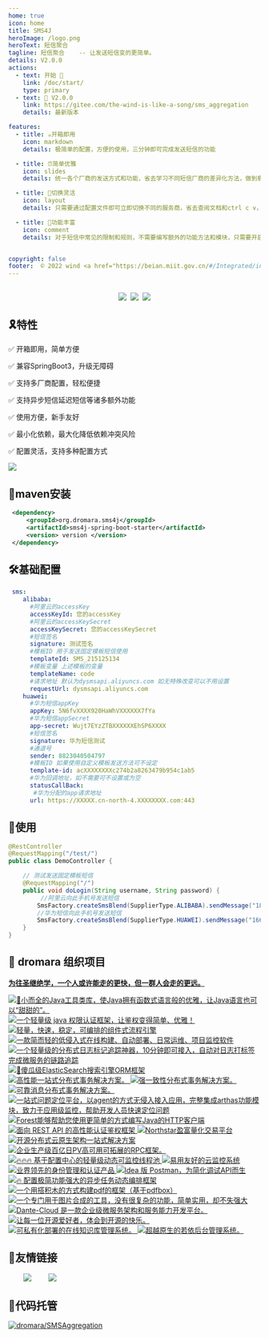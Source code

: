 ```yaml
---
home: true
icon: home
title: SMS4J
heroImage: /logo.png
heroText: 短信聚合
tagline: 短信聚合    -- 让发送短信变的更简单。
details: V2.0.0
actions:
  - text: 开始 🏡
    link: /doc/start/
    type: primary
  - text: 🥭 V2.0.0
    link: https://gitee.com/the-wind-is-like-a-song/sms_aggregation
    details: 最新版本

features:
  - title: ☕开箱即用
    icon: markdown
    details: 极简单的配置，方便的使用，三分钟即可完成发送短信的功能

  - title: ⏰简单优雅
    icon: slides
    details: 统一各个厂商的发送方式和功能，省去学习不同短信厂商的差异化方法，做到极简使用

  - title: 🛫切换灵活
    icon: layout
    details: 只需要通过配置文件即可立即切换不同的服务商，省去查阅文档和ctrl c v，发送短信，有手就行

  - title: 📱功能丰富
    icon: comment
    details: 对于短信中常见的限制和规则，不需要编写额外的功能方法和模块，只需要开启配置即可，后续还将集成更多功能方便使用


copyright: false
footer:  © 2022 wind <a href="https://beian.miit.gov.cn/#/Integrated/index" target="_blank">冀ICP备2021004949号-3</a> 
---
```

## 
<h4 align="center" style="margin: 0 0 0; font-weight: bold;">
<a align="center" href="https://gitee.com/dromara/sms4j/stargazers" ><img src="https://gitee.com/the-wind-is-like-a-song/sms_aggregation/badge/star.svg?theme=gvp"></a>
<a align="center" href="https://gitee.com/dromara/sms4j/master/LICENSE" style="padding-left: 5px"><img src="https://img.shields.io/badge/license-Apache--2.0-green"></a>
<a align="center" href="https://gitee.com/dromara/sms4j" style="padding-left: 5px"><img src="https://img.shields.io/badge/version-v2.0.0-blue"></a>
</h4>

## 🎗️特性
<div id="ela">
<div id="peculiarityId">
<p class="peculiarity">
✅ 开箱即用，简单方便
</p>
<p class="peculiarity">
✅ 兼容SpringBoot3，升级无障碍  
</p>
<p class="peculiarity">
✅ 支持多厂商配置，轻松便捷
</p>
<p class="peculiarity">
✅ 支持异步短信延迟短信等诸多额外功能
</p>
<p class="peculiarity">
✅ 使用方便，新手友好
</p>
<p class="peculiarity">
✅ 最小化依赖，最大化降低依赖冲突风险
</p>
<p class="peculiarity">
✅ 配置灵活，支持多种配置方式
</p>
</div>
<div>
<img src="/assets/structure.png">
</div>
</div>


## 📀maven安装
   ```xml
    <dependency>
        <groupId>org.dromara.sms4j</groupId>
        <artifactId>sms4j-spring-boot-starter</artifactId>
        <version> version </version>
    </dependency>
   ```
## 🛠️基础配置
   ```yaml
    sms:
       alibaba:
         #阿里云的accessKey
         accessKeyId: 您的accessKey
         #阿里云的accessKeySecret
         accessKeySecret: 您的accessKeySecret
         #短信签名
         signature: 测试签名
         #模板ID 用于发送固定模板短信使用
         templateId: SMS_215125134
         #模板变量 上述模板的变量
         templateName: code
         #请求地址 默认为dysmsapi.aliyuncs.com 如无特殊改变可以不用设置
         requestUrl: dysmsapi.aliyuncs.com
       huawei:
         #华为短信appKey
         appKey: 5N6fvXXXX920HaWhVXXXXXX7fYa
         #华为短信appSecret
         app-secret: Wujt7EYzZTBXXXXXXEhSP6XXXX
         #短信签名
         signature: 华为短信测试
         #通道号
         sender: 8823040504797
         #模板ID 如果使用自定义模板发送方法可不设定
         template-id: acXXXXXXXXc274b2a8263479b954c1ab5
         #华为回调地址，如不需要可不设置或为空
         statusCallBack:
          #华为分配的app请求地址
         url: https://XXXXX.cn-north-4.XXXXXXXX.com:443
   ```
## 🧿使用
```java
@RestController
@RequestMapping("/test/")
public class DemoController {

    // 测试发送固定模板短信
    @RequestMapping("/")
    public void doLogin(String username, String password) {
         //阿里云向此手机号发送短信
        SmsFactory.createSmsBlend(SupplierType.ALIBABA).sendMessage("18888888888","123456");
        //华为短信向此手机号发送短信
        SmsFactory.createSmsBlend(SupplierType.HUAWEI).sendMessage("16666666666","000000");
    }
}
```
## 🤝 dromara 组织项目

<p id="dromtitle">
<b><a href="https://dromara.org/zh/projects/" target="_blank">为往圣继绝学，一个人或许能走的更快，但一群人会走的更远。</a></b>
</p>

<p >
<a class="friends-item" href="https://hutool.cn/" target="_blank" title="🍬小而全的Java工具类库，使Java拥有函数式语言般的优雅，让Java语言也可以“甜甜的">
	<img class="no-zoom friends-item-img hover-alt" :src="$withBase('/images/friends/link/hutool2.png')" alt="🍬小而全的Java工具类库，使Java拥有函数式语言般的优雅，让Java语言也可以“甜甜的”。">
</a>
<a class="friends-item" href="https://sa-token.cc/" target="_blank" title="一个轻量级 java 权限认证框架，让鉴权变得简单、优雅！">
	<img class="no-zoom friends-item-img hover-alt" :src="$withBase('/images/friends/link/sa-token.png')" alt="一个轻量级 java 权限认证框架，让鉴权变得简单、优雅！">
</a>
<a class="friends-item" href="https://liteflow.yomahub.com/" target="_blank" title="轻量，快速，稳定，可编排的组件式流程引擎">
	<img class="no-zoom friends-item-img hover-alt" :src="$withBase('/images/friends/link/liteflow2.png')" alt="轻量，快速，稳定，可编排的组件式流程引擎">
</a>
<a class="friends-item" href="https://jpom.top/" target="_blank" title="一款简而轻的低侵入式在线构建、自动部署、日常运维、项目监控软件">
	<img class="no-zoom friends-item-img hover-alt" :src="$withBase('/images/friends/link/jpom.png')" alt="一款简而轻的低侵入式在线构建、自动部署、日常运维、项目监控软件">
</a>
<a class="friends-item" href="https://gitee.com/dromara/TLog" target="_blank" title="一个轻量级的分布式日志标记追踪神器，10分钟即可接入，自动对日志打标签完成微服务的链路追踪">
	<img class="no-zoom friends-item-img hover-alt" :src="$withBase('/images/friends/link/tlog2.png')" alt="一个轻量级的分布式日志标记追踪神器，10分钟即可接入，自动对日志打标签完成微服务的链路追踪">
</a>
<a class="friends-item" href="https://easy-es.cn/" target="_blank" title="🚀傻瓜级ElasticSearch搜索引擎ORM框架">
	<img class="no-zoom friends-item-img hover-alt" :src="$withBase('/images/friends/link/easy-es2.png')" alt="🚀傻瓜级ElasticSearch搜索引擎ORM框架">
</a>
<a class="friends-item" href="https://gitee.com/dromara/hmily" target="_blank" title="高性能一站式分布式事务解决方案">
	<img class="no-zoom friends-item-img hover-alt" :src="$withBase('/images/friends/link/hmily.png')" alt="高性能一站式分布式事务解决方案。">
</a>
<a class="friends-item" href="https://gitee.com/dromara/Raincat" target="_blank" title="强一致性分布式事务解决方案">
	<img class="no-zoom friends-item-img hover-alt" :src="$withBase('/images/friends/link/raincat.png')" alt="强一致性分布式事务解决方案。">
</a>
<a class="friends-item" href="https://gitee.com/dromara/myth" target="_blank" title="可靠消息分布式事务解决方案">
	<img class="no-zoom friends-item-img hover-alt" :src="$withBase('/images/friends/link/myth.png')" alt="可靠消息分布式事务解决方案。">
</a>
<a class="friends-item" href="https://cubic.jiagoujishu.com/" target="_blank" title="一站式问题定位平台，以agent的方式无侵入接入应用，完整集成arthas功能模块，致力于应用级监控，帮助开发人员快速定位问题">
	<img class="no-zoom friends-item-img hover-alt" :src="$withBase('/images/friends/link/cubic.png')" alt="一站式问题定位平台，以agent的方式无侵入接入应用，完整集成arthas功能模块，致力于应用级监控，帮助开发人员快速定位问题">
</a>
<a class="friends-item" href="http://forest.dtflyx.com/" target="_blank" title="Forest能够帮助您使用更简单的方式编写Java的HTTP客户端">
	<img class="no-zoom friends-item-img hover-alt" :src="$withBase('/images/friends/link/forest-logo.png')" alt="Forest能够帮助您使用更简单的方式编写Java的HTTP客户端" nf>
</a>
<a class="friends-item" href="https://su.usthe.com/" target="_blank" title="面向 REST API 的高性能认证鉴权框架">
	<img class="no-zoom friends-item-img hover-alt" :src="$withBase('/images/friends/link/sureness.png')" alt="面向 REST API 的高性能认证鉴权框架">
</a>
<a class="friends-item" href="https://gitee.com/dromara/northstar" target="_blank" title="Northstar盈富量化交易平台">
	<img class="no-zoom friends-item-img hover-alt" :src="$withBase('/images/friends/link/northstar_logo.png')" alt="Northstar盈富量化交易平台">
</a>
<a class="friends-item" href="https://www.jeesuite.com/" target="_blank" title="开源分布式云原生架构一站式解决方案">
	<img class="no-zoom friends-item-img hover-alt" :src="$withBase('/images/friends/link/mendmix.png')" alt="开源分布式云原生架构一站式解决方案">
</a>
<a class="friends-item" href="https://www.x-easypdf.cn" target="_blank" title="企业生产级百亿日PV高可用可拓展的RPC框架">
	<img class="no-zoom friends-item-img hover-alt" :src="$withBase('/images/friends/link/koalas-rpc2.png')" alt="企业生产级百亿日PV高可用可拓展的RPC框架。">
</a>
<a class="friends-item" href="https://dynamictp.cn/" target="_blank" title="🔥🔥🔥 基于配置中心的轻量级动态可监控线程池">
	<img class="no-zoom friends-item-img hover-alt" :src="$withBase('/images/friends/link/dynamic-tp.png')" alt="🔥🔥🔥 基于配置中心的轻量级动态可监控线程池">
</a>
<a class="friends-item" href="https://hertzbeat.com/" target="_blank" title="易用友好的云监控系统">
	<img class="no-zoom friends-item-img hover-alt" :src="$withBase('/images/friends/link/hertzbeat-logo.png')" alt="易用友好的云监控系统">
</a>
<a class="friends-item" href="https://maxkey.top/" target="_blank" title="业界领先的身份管理和认证产品">
	<img class="no-zoom friends-item-img hover-alt" :src="$withBase('/images/friends/link/maxkey3.png')" alt="业界领先的身份管理和认证产品">
</a>
<a class="friends-item" href="https://plugins.sheng90.wang/fast-request/" target="_blank" title="Idea 版 Postman，为简化调试API而生">
	<img class="no-zoom friends-item-img hover-alt" :src="$withBase('/images/friends/link/fast-request.gif')" alt="Idea 版 Postman，为简化调试API而生">
</a>
<a class="friends-item" href="https://async.sizegang.cn/" target="_blank" title="🔥 配置极简功能强大的异步任务动态编排框架">
	<img class="no-zoom friends-item-img hover-alt" :src="$withBase('/images/friends/link/gobrsasync-logo.png')" alt="🔥 配置极简功能强大的异步任务动态编排框架">
</a>
<a class="friends-item" href="https://www.x-easypdf.cn" target="_blank" title="一个用搭积木的方式构建pdf的框架（基于pdfbox）">
	<img class="no-zoom friends-item-img hover-alt" :src="$withBase('/images/friends/link/xeasypdf-logo.png')" alt="一个用搭积木的方式构建pdf的框架（基于pdfbox）">
</a>
<a class="friends-item" href="http://dromara.gitee.io/image-combiner" target="_blank" title="一个专门用于图片合成的工具，没有很复杂的功能，简单实用，却不失强大">
	<img class="no-zoom friends-item-img hover-alt" :src="$withBase('/images/friends/link/imagecombiner-logo.png')" alt="一个专门用于图片合成的工具，没有很复杂的功能，简单实用，却不失强大">
</a>
<a class="friends-item" href="https://www.herodotus.cn/" target="_blank" title="Dante-Cloud 是一款企业级微服务架构和服务能力开发平台。">
	<img class="no-zoom friends-item-img hover-alt" :src="$withBase('/images/friends/link/dantecloud-logo.png')" alt="Dante-Cloud 是一款企业级微服务架构和服务能力开发平台。">
</a>
<a class="friends-item" href="https://gitee.com/dromara/go-view" target="_blank" title="让每一位开源爱好者，体会到开源的快乐。">
	<img class="no-zoom friends-item-img hover-alt" :src="$withBase('/images/friends/link/goview-logo.png')" alt="让每一位开源爱好者，体会到开源的快乐。">
</a>
<a class="friends-item" href="http://doc.zyplayer.com/doc-wiki#/integrate/zyplayer-doc" target="_blank" title="可私有化部署的在线知识库管理系统">
	<img class="no-zoom friends-item-img hover-alt" :src="$withBase('/images/friends/link/wiki-logo.png')" alt="可私有化部署的在线知识库管理系统。">
</a>
<a class="friends-item" href="https://gitee.com/dromara/RuoYi-Vue-Plus" target="_blank" title="超越原生的若依后台管理系统">
	<img class="no-zoom friends-item-img hover-alt" :src="$withBase('/images/friends/link/ruoyi-plus.png')" alt="超越原生的若依后台管理系统。">
</a>
</p>

## 💏友情链接
<a href="https://www.coderutil.com/" style="padding-left: 30px"><img class="no-zoom friends-item-img hover-alt" src="/assets/icon/code.png"></a>
<a href="https://www.apipost.cn/" style="padding-left: 30px"><img class="no-zoom friends-item-img hover-alt" src="/assets/icon/apipost.png"></a>




## 💾代码托管

[![dromara/SMSAggregation](https://gitee.com/dromara/sms_aggregation/widgets/widget_card.svg?colors=4183c4,ffffff,ffffff,e3e9ed,666666,9b9b9b)](https://gitee.com/dromara/sms_aggregation)